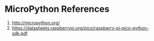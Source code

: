 # MicroPython References

1. http://micropython.org/
2. https://datasheets.raspberrypi.org/pico/raspberry-pi-pico-python-sdk.pdf
